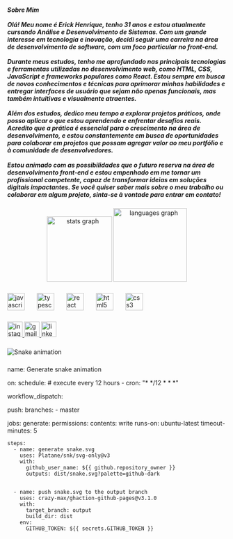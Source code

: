 <h5 align="left">Sobre Mim<br><br>Olá! Meu nome é Erick Henrique, tenho 31 anos e estou atualmente cursando Análise e Desenvolvimento de Sistemas. Com um grande interesse em tecnologia e inovação, decidi seguir uma carreira na área de desenvolvimento de software, com um foco particular no front-end.<br><br>Durante meus estudos, tenho me aprofundado nas principais tecnologias e ferramentas utilizadas no desenvolvimento web, como HTML, CSS, JavaScript e frameworks populares como React. Estou sempre em busca de novos conhecimentos e técnicas para aprimorar minhas habilidades e entregar interfaces de usuário que sejam não apenas funcionais, mas também intuitivas e visualmente atraentes.<br><br>Além dos estudos, dedico meu tempo a explorar projetos práticos, onde posso aplicar o que estou aprendendo e enfrentar desafios reais. Acredito que a prática é essencial para o crescimento na área de desenvolvimento, e estou constantemente em busca de oportunidades para colaborar em projetos que possam agregar valor ao meu portfólio e à comunidade de desenvolvedores.<br><br>Estou animado com as possibilidades que o futuro reserva na área de desenvolvimento front-end e estou empenhado em me tornar um profissional competente, capaz de transformar ideias em soluções digitais impactantes. Se você quiser saber mais sobre o meu trabalho ou colaborar em algum projeto, sinta-se à vontade para entrar em contato!</h5>

###

<div align="center">
  <img src="https://github-readme-stats.vercel.app/api?username=Eriick-Henrique&hide_title=false&hide_rank=false&show_icons=true&include_all_commits=true&count_private=true&disable_animations=false&theme=dark&locale=pt-br&hide_border=false" height="150" alt="stats graph"  />
  <img src="https://github-readme-stats.vercel.app/api/top-langs?username=Eriick-Henrique&locale=pt-br&hide_title=false&layout=compact&card_width=320&langs_count=5&theme=dark&hide_border=false" height="169" alt="languages graph"  />
</div>

###

<div align="left">
  <img src="https://cdn.jsdelivr.net/gh/devicons/devicon/icons/javascript/javascript-original.svg" height="40" alt="javascript logo"  />
  <img width="20" />
  <img src="https://cdn.jsdelivr.net/gh/devicons/devicon/icons/typescript/typescript-original.svg" height="40" alt="typescript logo"  />
  <img width="20" />
  <img src="https://cdn.jsdelivr.net/gh/devicons/devicon/icons/react/react-original.svg" height="40" alt="react logo"  />
  <img width="20" />
  <img src="https://cdn.jsdelivr.net/gh/devicons/devicon/icons/html5/html5-original.svg" height="40" alt="html5 logo"  />
  <img width="20" />
  <img src="https://cdn.jsdelivr.net/gh/devicons/devicon/icons/css3/css3-original.svg" height="40" alt="css3 logo"  />
</div>

###

<div align="left">
  <a href="https://www.instagram.com/erickhenriquee__/" target="_blank">
    <img src="https://img.shields.io/static/v1?message=Instagram&logo=instagram&label=&color=E4405F&logoColor=white&labelColor=&style=for-the-badge" height="35" alt="instagram logo"  />
  </a>
  <a href="erickhjdev@gmail.com" target="_blank">
    <img src="https://img.shields.io/static/v1?message=Gmail&logo=gmail&label=&color=D14836&logoColor=white&labelColor=&style=for-the-badge" height="35" alt="gmail logo"  />
  </a>
  <a href="https://www.linkedin.com/in/erick-henrique-de-jesus-0025422b0/" target="_blank">
    <img src="https://img.shields.io/static/v1?message=LinkedIn&logo=linkedin&label=&color=0077B5&logoColor=white&labelColor=&style=for-the-badge" height="35" alt="linkedin logo"  />
  </a>
</div>

###

<img src="https://raw.githubusercontent.com/Eriick-Henrique/Eriick-Henrique/output/snake.svg" alt="Snake animation" />

###
name: Generate snake animation

on:
  schedule: # execute every 12 hours
    - cron: "* */12 * * *"

  workflow_dispatch:

  push:
    branches:
    - master

jobs:
  generate:
    permissions:
      contents: write
    runs-on: ubuntu-latest
    timeout-minutes: 5

    steps:
      - name: generate snake.svg
        uses: Platane/snk/svg-only@v3
        with:
          github_user_name: ${{ github.repository_owner }}
          outputs: dist/snake.svg?palette=github-dark


      - name: push snake.svg to the output branch
        uses: crazy-max/ghaction-github-pages@v3.1.0
        with:
          target_branch: output
          build_dir: dist
        env:
          GITHUB_TOKEN: ${{ secrets.GITHUB_TOKEN }}
